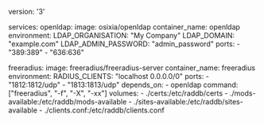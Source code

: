 version: '3'

services:
  openldap:
    image: osixia/openldap
    container_name: openldap
    environment:
      LDAP_ORGANISATION: "My Company"
      LDAP_DOMAIN: "example.com"
      LDAP_ADMIN_PASSWORD: "admin_password"
    ports:
      - "389:389"
      - "636:636"
  
  freeradius:
    image: freeradius/freeradius-server
    container_name: freeradius
    environment:
      RADIUS_CLIENTS: "localhost 0.0.0.0/0"
    ports:
      - "1812:1812/udp"
      - "1813:1813/udp"
    depends_on:
      - openldap
    command: ["freeradius", "-f", "-X", "-xx"]
    volumes:
      - ./certs:/etc/raddb/certs
      - ./mods-available:/etc/raddb/mods-available
      - ./sites-available:/etc/raddb/sites-available
      - ./clients.conf:/etc/raddb/clients.conf
